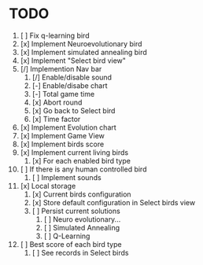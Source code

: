 # TODO

1. [ ] Fix q-learning bird
2. [x] Implement Neuroevolutionary bird
3. [x] Implement simulated annealing bird
4. [x] Implement "Select bird view"
5. [/] Implemention Nav bar
   1. [/] Enable/disable sound
   2. [-] Enable/disabe chart
   3. [-] Total game time
   4. [x] Abort round
   5. [x] Go back to Select bird
   6. [x] Time factor
6. [x] Implement Evolution chart
7. [x] Implement Game View
8. [x] Implement birds score
9. [x] Implement current living birds
   1. [x] For each enabled bird type
10. [ ] If there is any human controlled bird
    1. [ ] Implement sounds
11. [x] Local storage
    1. [x] Current birds configuration
    2. [x] Store default configuration in Select birds view
    3. [ ] Persist current solutions
       1. [ ] Neuro evolutionary...
       2. [ ] Simulated Annealing
       3. [ ] Q-Learning
12. [ ] Best score of each bird type
    1. [ ] See records in Select birds
